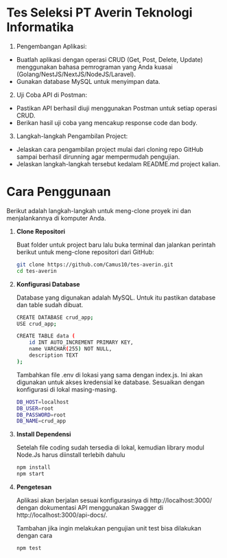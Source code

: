# Tes Seleksi PT Averin Teknologi Informatika

1. Pengembangan Aplikasi:

- Buatlah aplikasi dengan operasi CRUD (Get, Post, Delete, Update) menggunakan bahasa pemrograman yang Anda kuasai (Golang/NestJS/NextJS/NodeJS/Laravel).
- Gunakan database MySQL untuk menyimpan data.

2. Uji Coba API di Postman:

- Pastikan API berhasil diuji menggunakan Postman untuk setiap operasi CRUD.
- Berikan hasil uji coba yang mencakup response code dan body.

3. Langkah-langkah Pengambilan Project:

- Jelaskan cara pengambilan project mulai dari cloning repo GitHub sampai berhasil dirunning agar mempermudah pengujian.
- Jelaskan langkah-langkah tersebut kedalam README.md project kalian.

# Cara Penggunaan

Berikut adalah langkah-langkah untuk meng-clone proyek ini dan menjalankannya di komputer Anda.

1. **Clone Repositori**

   Buat folder untuk project baru lalu buka terminal dan jalankan perintah berikut untuk meng-clone repositori dari GitHub:

   ```bash
   git clone https://github.com/Camus10/tes-averin.git
   cd tes-averin
   ```
    
2. **Konfigurasi Database**

    Database yang digunakan adalah MySQL. Untuk itu pastikan database dan table sudah dibuat.
    ```bash
    CREATE DATABASE crud_app;
    USE crud_app;

    CREATE TABLE data (
        id INT AUTO_INCREMENT PRIMARY KEY,
        name VARCHAR(255) NOT NULL,
        description TEXT
    );
    ```
    Tambahkan file .env di lokasi yang sama dengan index.js. Ini akan digunakan untuk akses kredensial ke database. Sesuaikan dengan konfigurasi di lokal masing-masing.
    ```bash
    DB_HOST=localhost
    DB_USER=root
    DB_PASSWORD=root
    DB_NAME=crud_app
    ```

3. **Install Dependensi**

    Setelah file coding sudah tersedia di lokal, kemudian library modul Node.Js harus diinstall terlebih dahulu

    ```bash
    npm install
    npm start
    ```
    
4. **Pengetesan**

    Aplikasi akan berjalan sesuai konfigurasinya di http://localhost:3000/ dengan dokumentasi API menggunakan Swagger di http://localhost:3000/api-docs/.
    

    Tambahan jika ingin melakukan pengujian unit test bisa dilakukan dengan cara

    ```bash
    npm test
    ```
